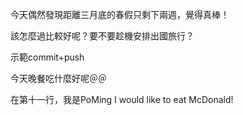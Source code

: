 

今天偶然發現距離三月底的春假只剩下兩週，覺得真棒！

該怎麼過比較好呢？要不要趁機安排出國旅行？

示範commit+push

今天晚餐吃什麼好呢＠＠

在第十一行，我是PoMing I would like to eat McDonald!
